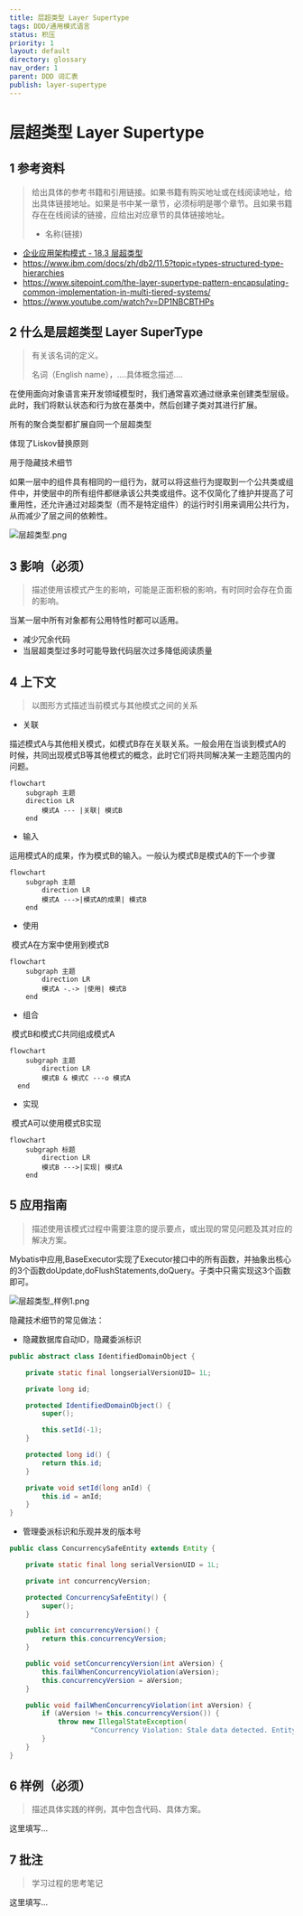 ```yaml
---
title: 层超类型 Layer Supertype
tags: DDD/通用模式语言
status: 积压
priority: 1
layout: default
directory: glossary
nav_order: 1
parent: DDD 词汇表
publish: layer-supertype
---
```


# 层超类型 Layer Supertype

## 1 参考资料

>给出具体的参考书籍和引用链接。如果书籍有购买地址或在线阅读地址，给出具体链接地址。如果是书中某一章节，必须标明是哪个章节。且如果书籍存在在线阅读的链接，应给出对应章节的具体链接地址。
>
> - 名称(链接)

- [企业应用架构模式 - 18.3 层超类型](https://weread.qq.com/web/reader/0923292072620d8b0926217k473326d031114734ba6fffe)
- https://www.ibm.com/docs/zh/db2/11.5?topic=types-structured-type-hierarchies
- https://www.sitepoint.com/the-layer-supertype-pattern-encapsulating-common-implementation-in-multi-tiered-systems/
- https://www.youtube.com/watch?v=DP1NBCBTHPs

## 2 什么是层超类型 Layer SuperType

> 有关该名词的定义。
> 
> 名词（English name），....具体概念描述....


在使用面向对象语言来开发领域模型时，我们通常喜欢通过继承来创建类型层级。此时，我们将默认状态和行为放在基类中，然后创建子类对其进行扩展。

所有的聚合类型都扩展自同一个层超类型

体现了Liskov替换原则

用于隐藏技术细节

如果一层中的组件具有相同的一组行为，就可以将这些行为提取到一个公共类或组件中，并使层中的所有组件都继承该公共类或组件。这不仅简化了维护并提高了可重用性，还允许通过对超类型（而不是特定组件）的运行时引用来调用公共行为，从而减少了层之间的依赖性。

![层超类型.png](../../assets/images/%E5%B1%82%E8%B6%85%E7%B1%BB%E5%9E%8B.png)



## 3 影响（必须）

> 描述使用该模式产生的影响，可能是正面积极的影响，有时同时会存在负面的影响。

当某一层中所有对象都有公用特性时都可以适用。
-   减少冗余代码
-   当层超类型过多时可能导致代码层次过多降低阅读质量

## 4 上下文
> 以图形方式描述当前模式与其他模式之间的关系

- 关联

​	描述模式A与其他相关模式，如模式B存在关联关系。一般会用在当谈到模式A的时候，共同出现模式B等其他模式的概念，此时它们将共同解决某一主题范围内的问题。

```mermaid
flowchart 
	subgraph 主题
	direction LR
		模式A --- |关联| 模式B
	end
```

- 输入

​	运用模式A的成果，作为模式B的输入。一般认为模式B是模式A的下一个步骤

```mermaid
flowchart
	subgraph 主题
		direction LR
		模式A --->|模式A的成果| 模式B
	end
```

- 使用

​	模式A在方案中使用到模式B

```mermaid
flowchart
	subgraph 主题
		direction LR
		模式A -.-> |使用| 模式B
	end
```

- 组合

​	模式B和模式C共同组成模式A

```mermaid
flowchart
	subgraph 主题
		direction LR
		模式B & 模式C ---o 模式A
  end
```

- 实现

​	模式A可以使用模式B实现

```mermaid
flowchart
	subgraph 标题
		direction LR
		模式B --->|实现| 模式A
	end
```

## 5 应用指南

> 描述使用该模式过程中需要注意的提示要点，或出现的常见问题及其对应的解决方案。


Mybatis中应用,BaseExecutor实现了Executor接口中的所有函数，并抽象出核心的3个函数doUpdate,doFlushStatements,doQuery。子类中只需实现这3个函数即可。

  ![层超类型_样例1.png](../../assets/images/%E5%B1%82%E8%B6%85%E7%B1%BB%E5%9E%8B_%E6%A0%B7%E4%BE%8B1.png)
  
隐藏技术细节的常见做法：

-   隐藏数据库自动ID，隐藏委派标识

```java
public abstract class IdentifiedDomainObject {

    private static final longserialVersionUID= 1L;

    private long id;

    protected IdentifiedDomainObject() {
        super();

        this.setId(-1);
    }

    protected long id() {
        return this.id;
    }

    private void setId(long anId) {
        this.id = anId;
    }
}
```

- 管理委派标识和乐观并发的版本号
```java
public class ConcurrencySafeEntity extends Entity {

    private static final long serialVersionUID = 1L;

    private int concurrencyVersion;

    protected ConcurrencySafeEntity() {
        super();
    }

    public int concurrencyVersion() {
        return this.concurrencyVersion;
    }

    public void setConcurrencyVersion(int aVersion) {
        this.failWhenConcurrencyViolation(aVersion);
        this.concurrencyVersion = aVersion;
    }

    public void failWhenConcurrencyViolation(int aVersion) {
        if (aVersion != this.concurrencyVersion()) {
            throw new IllegalStateException(
                    "Concurrency Violation: Stale data detected. Entity was already modified.");
        }
    }
}
```



## 6 样例（必须）

> 描述具体实践的样例，其中包含代码、具体方案。

这里填写...

## 7 批注

> 学习过程的思考笔记

这里填写...